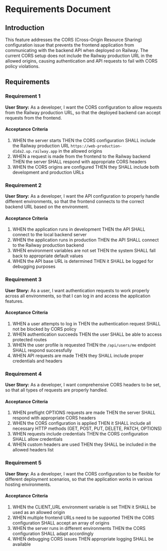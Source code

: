# Requirements Document

## Introduction

This feature addresses the CORS (Cross-Origin Resource Sharing) configuration issue that prevents the frontend application from communicating with the backend API when deployed on Railway. The current CORS setup does not include the Railway production URL in the allowed origins, causing authentication and API requests to fail with CORS policy violations.

## Requirements

### Requirement 1

**User Story:** As a developer, I want the CORS configuration to allow requests from the Railway production URL, so that the deployed backend can accept requests from the frontend.

#### Acceptance Criteria

1. WHEN the server starts THEN the CORS configuration SHALL include the Railway production URL `https://web-production-d1da2.up.railway.app` in the allowed origins
2. WHEN a request is made from the frontend to the Railway backend THEN the server SHALL respond with appropriate CORS headers
3. WHEN the CORS origins are configured THEN they SHALL include both development and production URLs

### Requirement 2

**User Story:** As a developer, I want the API configuration to properly handle different environments, so that the frontend connects to the correct backend URL based on the environment.

#### Acceptance Criteria

1. WHEN the application runs in development THEN the API SHALL connect to the local backend server
2. WHEN the application runs in production THEN the API SHALL connect to the Railway production backend
3. WHEN environment variables are not set THEN the system SHALL fall back to appropriate default values
4. WHEN the API base URL is determined THEN it SHALL be logged for debugging purposes

### Requirement 3

**User Story:** As a user, I want authentication requests to work properly across all environments, so that I can log in and access the application features.

#### Acceptance Criteria

1. WHEN a user attempts to log in THEN the authentication request SHALL not be blocked by CORS policy
2. WHEN authentication succeeds THEN the user SHALL be able to access protected routes
3. WHEN the user profile is requested THEN the `/api/users/me` endpoint SHALL respond successfully
4. WHEN API requests are made THEN they SHALL include proper credentials and headers

### Requirement 4

**User Story:** As a developer, I want comprehensive CORS headers to be set, so that all types of requests are properly handled.

#### Acceptance Criteria

1. WHEN preflight OPTIONS requests are made THEN the server SHALL respond with appropriate CORS headers
2. WHEN the CORS configuration is applied THEN it SHALL include all necessary HTTP methods (GET, POST, PUT, DELETE, PATCH, OPTIONS)
3. WHEN requests include credentials THEN the CORS configuration SHALL allow credentials
4. WHEN custom headers are used THEN they SHALL be included in the allowed headers list

### Requirement 5

**User Story:** As a developer, I want the CORS configuration to be flexible for different deployment scenarios, so that the application works in various hosting environments.

#### Acceptance Criteria

1. WHEN the CLIENT_URL environment variable is set THEN it SHALL be used as an allowed origin
2. WHEN multiple frontend URLs need to be supported THEN the CORS configuration SHALL accept an array of origins
3. WHEN the server runs in different environments THEN the CORS configuration SHALL adapt accordingly
4. WHEN debugging CORS issues THEN appropriate logging SHALL be available